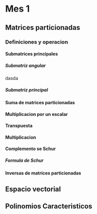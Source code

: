 # Mes 1 
## Matrices particionadas 
###  Definiciones y operacion 
#### Submatrices principales
##### Submatriz angular 
dasda
##### Submatriz principal

#### Suma de matrices particionadas 
#### Multiplicacion por un escalar 
#### Transpuesta
#### Multiplicacion 
#### Complemento se Schur
##### Formula de Schur 


#### Inversas de matrices particionadas
## Espacio vectorial


## Polinomios Caracteristicos 


